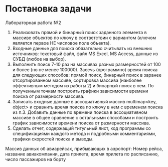# Постановка задачи
Лабораторная работа №2
1) Реализовать прямой и бинарный поиск заданного элемента в массиве объектов по
ключу в соответствии с вариантом (ключом является первое НЕ числовое поле
объекта).
2) Входные данные для поиска обязательно считывать из внешних источников:
текстовый файл, файл MS Excel, MS Access, данные из СУБД (любое на выбор).
3) Выполнить поиск 7-10 раз на массивах разных размерностей от 100 и более (но не
менее 100000). Засечь (программно) время поиска для следующих способов: прямой
поиск, бинарный поиск в заранее отсортированном массиве, сортировка массива
(наиболее эффективным методом из работы 2) и бинарный поиск в нем. По
полученным точкам построить графики зависимости времени поиска от
размерности массива.
4) Записать входные данные в ассоциативный массив multimap&lt;key, object&gt; и
сравнить время поиска по ключу в нем с временем поиска из п.3. Добавить данные
по времени поиска в ассоциативном массиве в общее сравнение с остальными
способами и построить график зависимости времени поиска от размерности
массива.
5) Сделать отчет, содержащий титульный лист, код программы со спецификациями
каждого метода и подробными комментариями, графики скоростей поиска и
выводы.

Массив данных об авиарейсах, прибывающих в аэропорт: Номер рейса, название
авиакомпании, дата прилета, время прилета по расписанию, число пассажиров на борту
